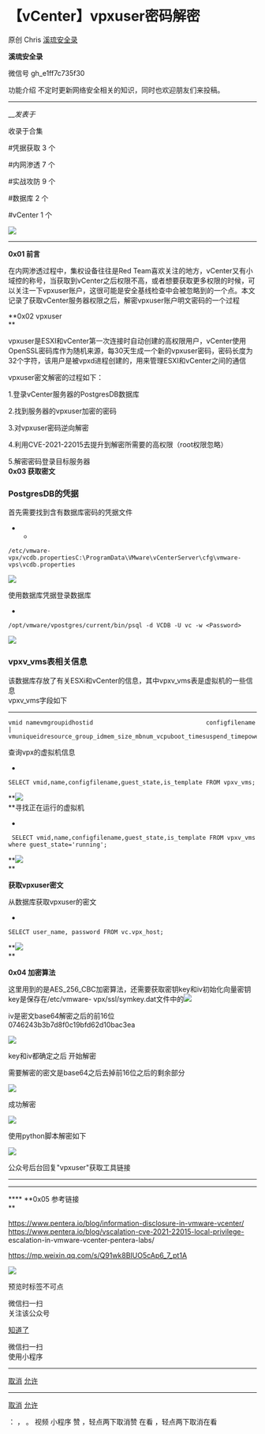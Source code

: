 #  【vCenter】vpxuser密码解密

原创 Chris  [ 溪琉安全录 ](javascript:void\(0\);)

**溪琉安全录** ![]()

微信号 gh_e1ff7c735f30

功能介绍 不定时更新网络安全相关的知识，同时也欢迎朋友们来投稿。

____

___发表于_

收录于合集

#凭据获取 3 个

#内网渗透 7 个

#实战攻防 9 个

#数据库 2 个

#vCenter 1 个

![](https://gitee.com/fuli009/images/raw/master/public/20230629201609.png)

****

**0x01 前言**

在内网渗透过程中，集权设备往往是Red
Team喜欢关注的地方，vCenter又有小域控的称号，当获取到vCenter之后权限不高，或者想要获取更多权限的时候，可以关注一下vpxuser账户，这很可能是安全基线检查中会被忽略到的一个点。本文记录了获取vCenter服务器权限之后，解密vpxuser账户明文密码的一个过程  

 **0x02 vpxuser  
**

  

vpxuser是ESXI和vCenter第一次连接时自动创建的高权限用户，vCenter使用OpenSSL密码库作为随机来源，每30天生成一个新的vpxuser密码，密码长度为32个字符，该用户是被vpxd进程创建的，用来管理ESXI和vCenter之间的通信  

  

vpxuser密文解密的过程如下：  

1.登录vCenter服务器的PostgresDB数据库

2.找到服务器的vpxuser加密的密码

3.对vpxuser密码逆向解密

4.利用CVE-2021-22015去提升到解密所需要的高权限（root权限忽略）

5.解密密码登录目标服务器  
 **0x03 获取密文**  

###  **PostgresDB的凭据**

首先需要找到含有数据库密码的凭据文件

  *   * 

    
    
    /etc/vmware-vpx/vcdb.propertiesC:\ProgramData\VMware\vCenterServer\cfg\vmware-vps\vcdb.properties

![](https://gitee.com/fuli009/images/raw/master/public/20230629201611.png)

使用数据库凭据登录数据库  

  * 

    
    
    /opt/vmware/vpostgres/current/bin/psql -d VCDB -U vc -w <Password>

  
![](https://gitee.com/fuli009/images/raw/master/public/20230629201612.png)

###  **vpxv_vms表相关信息**

该数据库存放了有关ESXi和vCenter的信息，其中vpxv_vms表是虚拟机的一些信息  
vpxv_vms字段如下

  *   *   *   *   *   *   *   *   *   *   *   *   *   *   *   *   *   *   *   *   *   *   *   *   *   *   *   *   *   *   * 

    
    
    vmid namevmgroupidhostid                                configfilename                                         |        vmuniqueidresource_group_idmem_size_mbnum_vcpuboot_timesuspend_timepower_stateguest_osguest_familyguest_statememory_reservationmemory_overheadcpu_reservationdns_nameip_addressvmmware_tooltools_versionnum_nicnum_diskis_templateannotationsuspend_intervalaggr_commited_storage_spaceaggr_uncommited_storage_spaceaggr_unshared_storage_spacestorage_space_updated_time

查询vpx的虚拟机信息

  * 

    
    
    SELECT vmid,name,configfilename,guest_state,is_template FROM vpxv_vms;

 **![](https://gitee.com/fuli009/images/raw/master/public/20230629201614.png)  
**寻找正在运行的虚拟机

  * 

    
    
     SELECT vmid,name,configfilename,guest_state,is_template FROM vpxv_vms where guest_state='running';

 **![](https://gitee.com/fuli009/images/raw/master/public/20230629201615.png)  
**

 **获取vpxuser密文**  

从数据库获取vpxuser的密文

  * 

    
    
    SELECT user_name, password FROM vc.vpx_host;

 **![](https://gitee.com/fuli009/images/raw/master/public/20230629201617.png)  
**

 **0x04 加密算法**  

这里用到的是AES_256_CBC加密算法，还需要获取密钥key和iv初始化向量密钥key是保存在/etc/vmware-
vpx/ssl/symkey.dat文件中的![](https://gitee.com/fuli009/images/raw/master/public/20230629201618.png)  
  
iv是密文base64解密之后的前16位  
0746243b3b7d8f0c19bfd62d10bac3ea

![](https://gitee.com/fuli009/images/raw/master/public/20230629201620.png)

  

key和iv都确定之后 开始解密

需要解密的密文是base64之后去掉前16位之后的剩余部分

![](https://gitee.com/fuli009/images/raw/master/public/20230629201621.png)

成功解密  
  
![](https://gitee.com/fuli009/images/raw/master/public/20230629201622.png)

  

使用python脚本解密如下

![](https://gitee.com/fuli009/images/raw/master/public/20230629201624.png)

  

公众号后台回复"vpxuser"获取工具链接  

 ****  
 ****

 **** **0x05 参考链接  
**

https://www.pentera.io/blog/information-disclosure-in-vmware-vcenter/  
https://www.pentera.io/blog/vscalation-cve-2021-22015-local-privilege-
escalation-in-vmware-vcenter-pentera-labs/  

https://mp.weixin.qq.com/s/Q91wk8BIUO5cAp6_7_pt1A  

![](https://gitee.com/fuli009/images/raw/master/public/20230629201625.png)

预览时标签不可点

微信扫一扫  
关注该公众号

[知道了](javascript:;)

微信扫一扫  
使用小程序

****

[取消](javascript:void\(0\);) [允许](javascript:void\(0\);)

****

[取消](javascript:void\(0\);) [允许](javascript:void\(0\);)

： ， 。   视频 小程序 赞 ，轻点两下取消赞 在看 ，轻点两下取消在看

